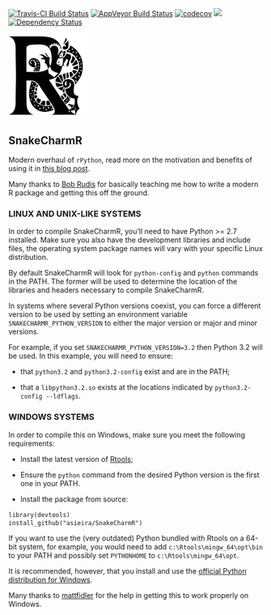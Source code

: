 
<!-- README.md is generated from README.Rmd. Please edit that file -->
[![Travis-CI Build
Status](https://travis-ci.org/asieira/SnakeCharmR.svg?branch=master)](https://travis-ci.org/asieira/SnakeCharmR)
[![AppVeyor Build
Status](https://ci.appveyor.com/api/projects/status/github/asieira/SnakeCharmR?branch=master&svg=true)](https://ci.appveyor.com/project/asieira/SnakeCharmR)
[![codecov](https://codecov.io/gh/asieira/SnakeCharmR/branch/master/graph/badge.svg)](https://codecov.io/gh/asieira/SnakeCharmR)
[![](https://cranlogs.r-pkg.org/badges/grand-total/SnakeCharmR)](https://cran.rstudio.com/web/packages/SnakeCharmR/index.html)
[![Dependency
Status](https://dependencyci.com/github/asieira/SnakeCharmR/badge)](https://dependencyci.com/github/asieira/SnakeCharmR)

<img src="tools/snaker.jpg" width="33%"/>

SnakeCharmR
-----------

Modern overhaul of `rPython`, read more on the motivation and benefits
of using it in [this blog
post](https://asieira.github.io/introducing-snakecharmr.html).

Many thanks to [Bob Rudis](https://github.com/hrbrmstr) for basically
teaching me how to write a modern R package and getting this off the
ground.

### LINUX AND UNIX-LIKE SYSTEMS

In order to compile SnakeCharmR, you’ll need to have Python &gt;= 2.7
installed. Make sure you also have the development libraries and include
files, the operating system package names will vary with your specific
Linux distribution.

By default SnakeCharmR will look for `python-config` and `python`
commands in the PATH. The former will be used to determine the location
of the libraries and headers necessary to compile SnakeCharmR.

In systems where several Python versions coexist, you can force a
different version to be used by setting an environment variable
`SNAKECHARMR_PYTHON_VERSION` to either the major version or major and
minor versions.

For example, if you set `SNAKECHARMR_PYTHON_VERSION=3.2` then Python 3.2
will be used. In this example, you will need to ensure:

-   that `python3.2` and `python3.2-config` exist and are in the PATH;

-   that a `libpython3.2.so` exists at the locations indicated by
    `python3.2-config --ldflags`.

### WINDOWS SYSTEMS

In order to compile this on Windows, make sure you meet the following
requirements:

-   Install the latest version of
    [Rtools](https://cran.r-project.org/bin/windows/Rtools/);

-   Ensure the `python` command from the desired Python version is the
    first one in your PATH.

-   Install the package from source:

<!-- -->

    library(devtools)
    install_github("asieira/SnakeCharmR")

If you want to use the (very outdated) Python bundled with Rtools on a
64-bit system, for example, you would need to add
`c:\Rtools\mingw_64\opt\bin` to your PATH and possibly set `PYTHONHOME`
to `c:\Rtools\mingw_64\opt`.

It is recommended, however, that you install and use the [official
Python distribution for
Windows](https://www.python.org/downloads/windows/).

Many thanks to [mattfidler](https://github.com/mattfidler) for the help
in getting this to work properly on Windows.
